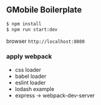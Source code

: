 ## GMobile Boilerplate
```sh
$ npm install
$ npm run start:dev
```
browser `http://localhost:8080`

### apply webpack
- css loader
- babel loader
- eslint loader
- lodash example
- express -> webpack-dev-server
